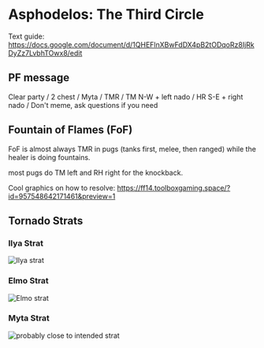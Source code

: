 # Asphodelos: The Third Circle
Text guide: https://docs.google.com/document/d/1QHEFlnXBwFdDX4pB2tODqoRz8IjRkDyZz7LvbhTOwx8/edit
## PF message
Clear party / 2 chest / Myta / TMR / TM N-W + left nado / HR S-E + right nado / Don't meme, ask questions if you need
## Fountain of Flames (FoF)
FoF is almost always TMR in pugs (tanks first, melee, then ranged) while the healer is doing fountains.

most pugs do TM left and RH right for the knockback.

Cool graphics on how to resolve:
https://ff14.toolboxgaming.space/?id=957548642171461&preview=1

## Tornado Strats
### Ilya Strat
![Ilya strat](https://media.discordapp.net/attachments/448209053743579186/929907953883045969/SAVE_20220109_054527.png?width=770&height=468)
### Elmo Strat
![Elmo strat](https://i.imgur.com/NKmmP6x.png)
### Myta Strat
![probably close to intended strat](https://i.imgur.com/HrERFbI.png)
